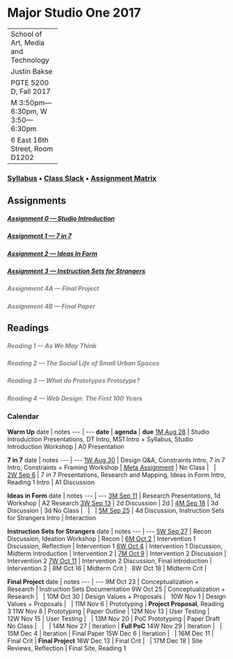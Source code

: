 # Major Studio One 2017

| Parsons School of Design
| ---
| School of Art, Media and Technology
| Justin Bakse
| PGTE 5200 D, Fall 2017
| M 3:50pm—6:30pm, W 3:50—6:30pm
| 6 East 16th Street, Room D1202

### [Syllabus](syllabus.html) • [Class Slack](https://ms1-d.slack.com) • [Assignment Matrix](https://docs.google.com/spreadsheets/d/1PUGHF2wfe7VnJfYr5eYh9nNO6ekzHLHUrzS6PIz_WQ4/edit#gid=0)

## Assignments
##### [Assignment 0 — Studio Introduction](assignment_studio_introduction)
##### [Assignment 1 — 7 in 7](assignment_7_in_7)
##### [Assignment 2 — Ideas In Form](assignment_ideas_in_form)
##### [Assignment 3 — Instruction Sets for Strangers](assignment_instruction_sets)
##### [Assignment 4A — Final Project](#assignment_final)
##### [Assignment 4B — Final Paper](#assignment_5)


## Readings
##### [Reading 1 — As We May Think](#reading_1)
##### [Reading 2 — The Social Life of Small Urban Spaces](#reading_2)
##### [Reading 3 — What do Prototypes Prototype?](#reading_3)
##### [Reading 4 — Web Design: The First 100 Years](#reading_4)



### Calendar
**Warm Up**
date | notes
--- | ---
**date** | **agenda** | **due**
[1M Aug 28](week_1/monday.html) | Studio Introduction Presentations, DT Intro, MS1 Intro + Syllabus, Studio Introduction Workshop | A0 Presentation


**7 in 7**
date | notes
--- | ---
[1W Aug 30](week_1/wednesday.html) | Design Q&A, Constraints Intro, 7 in 7 Intro, Constraints + Framing Workshop | [Meta Assignment](http://localhost:3000/week_1/monday.html)
|
No Class | &nbsp; | &nbsp;
[2W Sep 6](week_2/wednesday.html) | 7 in 7 Presentations, Research and Mapping, Ideas in Form Intro, Reading 1 Intro | A1 Discussion


**Ideas in Form**
date | notes
--- | ---
[3M Sep 11](week_3/monday.html) | Research Presentations, 1d Workshop | A2 Research
[3W Sep 13](week_3/wednesday.html) | 2d Discussion | 2d
|
[4M Sep 18](week_4/monday.html) | 3d Discussion | 3d
No Class | &nbsp; | &nbsp;
|
[5M Sep 25](week_5/monday.html) | 4d Discussion, Instruction Sets for Strangers Intro | Interaction


**Instruction Sets for Strangers**
date | notes
--- | ---
[5W Sep 27](week_5/wednesday.html) | Recon Discussion, Ideation Workshop | Recon
|
[6M Oct 2](week_6/monday.html) | Intervention 1 Discussion, Reflection | Intervention 1
[6W Oct 4](week_6/wednesday.html) | Intervention 1 Discussion, Midterm Introduction | Intervention 2
|
[7M Oct 9](week_7/monday.html) | Intervention 2 Discussion | Intervention 2
[7W Oct 11](week_7/wednesday.html) | Intervention 2 Discussion, Final Introduction | Intervention 2
|
8M Oct 16 | Midterm Crit | &nbsp;
8W Oct 18 | Midterm Crit | &nbsp;

**Final Project**
date | notes
--- | ---
9M Oct 23 | Conceptualization + Research | Instruction Sets Documentation
9W Oct 25 | Conceptualization + Research | &nbsp;
|
10M Oct 30 | Design Values + Proposals | &nbsp;
10W Nov 1 | Design Values + Proposals | &nbsp;
|
11M Nov 6 | Prototyping | **Project Proposal**, Reading 3
11W Nov 8 | Prototyping | Paper Outline
|
12M Nov 13 | User Testing | &nbsp; 
12W Nov 15 | User Testing | &nbsp; 
|
13M Nov 20 | PoC Prototyping | Paper Draft
No Class | &nbsp; | &nbsp;
|
14M Nov 27 | Iteration | **Full PoC**
14W Nov 29 | Iteration | &nbsp;
|
15M Dec 4 | Iteration | Final Paper
15W Dec 6 | Iteration | &nbsp;
|
16M Dec 11 | Final Crit | **Final Project**
16W Dec 13 | Final Crit | &nbsp;
|
17M Dec 18 | Site Reviews, Reflection | Final Site, Reading 1








<!-- <br/><br/><br/><br/><br/><br/><br/><br/> -->
<!-- [2016](/2016) -->

<style>
a[href^="#"]:not(.btn) { color: gray; text-decoration: none; }
.no-class {
    background-color: #EEE;
    color: #AAA !important;
}
.midterm-crit, .final-crit{
    background-color: #EEE;
    color: #000 !important;
    font-weight: bold;
}
table {
    table-layout: fixed;
}
td:first-child {
    width: 100px !important;
}
td:nth-child(3) {
    width: 200px;
}
thead {
    display: none;
}
</style>

<script
  src="https://code.jquery.com/jquery-2.2.4.min.js"
  integrity="sha256-BbhdlvQf/xTY9gja0Dq3HiwQF8LaCRTXxZKRutelT44="
  crossorigin="anonymous"></script>

<script type="text/javascript">
 console.log($);
 $('tr').each(function(a,b,c) {
     td = $(this).find('td');
     console.log(td, $(td[0]).text());
     if($(td[0]).text() == "No Class") {
         $(this).addClass("no-class");
     }
     if($(td[1]).text() == "Midterm Crit") {
         $(this).addClass("midterm-crit");
     }
     if($(td[1]).text() == "Final Crit") {
         $(this).addClass("final-crit");
     }
 });
</script>

<link rel="stylesheet" type="text/css" href="index.css">
<script type="text/javascript" src="javascript/p5.min.js"></script>
<!-- <script type="text/javascript" src="backgrounds/bg1.js"></script> -->
<style>
canvas { position: fixed; top: 0; left: 0; z-index: -1; }
//.container {background: rgba(255,255,255,.5);};
</style>
